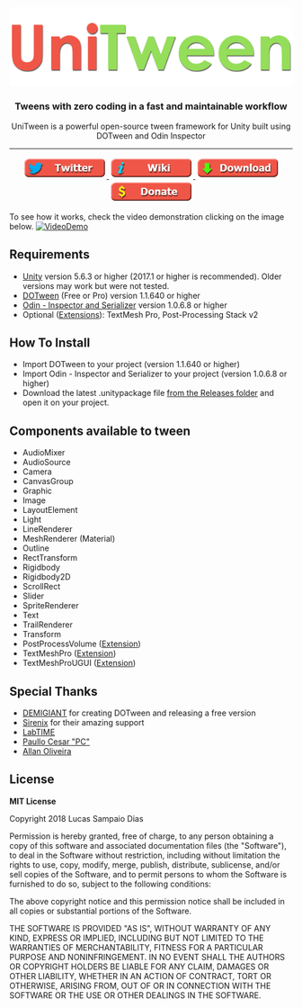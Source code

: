 <p align="center">
    <img src="/Images/Logo.png" alt="UniTween">
</p>
<h3 align="center" style="text-align:center;">
  Tweens with zero coding in a fast and maintainable workflow
</h3>
<p align="center">
		UniTween is a powerful open-source tween framework for Unity built using DOTween and Odin Inspector
</p>

</p>
<hr>
<p align="center">	
	<a href="https://twitter.com/unitween_unity">
		<img src="/Images/BtnTwitter.png" alt="Twitter">
	</a>
  <a href="https://github.com/sampaiodias/UniTween/wiki">
		<img src="/Images/BtnWiki.png" alt="Wiki">
	</a>	
	<a href="https://github.com/sampaiodias/UniTween/tree/master/Releases">
		<img src="/Images/BtnDownload.png" alt="Download">
	</a>
	<a href="https://github.com/sampaiodias/UniTween/wiki/Donate">
		<img src="/Images/BtnDonate.png" alt="Donate">
	</a>	
</p>

To see how it works, check the video demonstration clicking on the image below.
[![VideoDemo](https://i.imgur.com/o5mHYgK.png)](https://g.redditmedia.com/9AE7zanHgRsB0xVy-1Dnh-9ooWvVQpSXYLhBk0luxOk.gif?fm=mp4&mp4-fragmented=false&s=14bf19bb2ad19f0c9c380e0abc10aeac)

## Requirements
* [Unity](https://unity3d.com/get-unity/download/archive) version 5.6.3 or higher (2017.1 or higher is recommended). Older versions may work but were not tested.
* [DOTween](https://assetstore.unity.com/packages/tools/animation/dotween-hotween-v2-27676) (Free or Pro) version 1.1.640 or higher
* [Odin - Inspector and Serializer](https://assetstore.unity.com/packages/tools/utilities/odin-inspector-and-serializer-89041) version 1.0.6.8 or higher
* Optional ([Extensions](#extensions)): TextMesh Pro, Post-Processing Stack v2

## How To Install
* Import DOTween to your project (version 1.1.640 or higher)
* Import Odin - Inspector and Serializer to your project (version 1.0.6.8 or higher)
* Download the latest .unitypackage file [from the Releases folder](https://github.com/sampaiodias/UniTween/tree/master/Releases) and open it on your project.

## Components available to tween
* AudioMixer
* AudioSource
* Camera
* CanvasGroup
* Graphic
* Image
* LayoutElement
* Light
* LineRenderer
* MeshRenderer (Material)
* Outline
* RectTransform
* Rigidbody
* Rigidbody2D
* ScrollRect
* Slider
* SpriteRenderer
* Text
* TrailRenderer
* Transform
* PostProcessVolume ([Extension](#extensions))
* TextMeshPro ([Extension](#extensions))
* TextMeshProUGUI ([Extension](#extensions))

## Special Thanks
* [DEMIGIANT](http://demigiant.com/) for creating DOTween and releasing a free version
* [Sirenix](http://sirenix.net) for their amazing support
* [LabTIME](http://www.labtime.ufg.br/)
* [Paullo Cesar "PC"](https://github.com/paullocesarpc)
* [Allan Oliveira](https://github.com/allanolivei)

## License

**MIT License**

Copyright 2018 Lucas Sampaio Dias

Permission is hereby granted, free of charge, to any person obtaining a copy of this software and associated documentation files (the "Software"), to deal in the Software without restriction, including without limitation the rights to use, copy, modify, merge, publish, distribute, sublicense, and/or sell copies of the Software, and to permit persons to whom the Software is furnished to do so, subject to the following conditions:

The above copyright notice and this permission notice shall be included in all copies or substantial portions of the Software.

THE SOFTWARE IS PROVIDED "AS IS", WITHOUT WARRANTY OF ANY KIND, EXPRESS OR IMPLIED, INCLUDING BUT NOT LIMITED TO THE WARRANTIES OF MERCHANTABILITY, FITNESS FOR A PARTICULAR PURPOSE AND NONINFRINGEMENT. IN NO EVENT SHALL THE AUTHORS OR COPYRIGHT HOLDERS BE LIABLE FOR ANY CLAIM, DAMAGES OR OTHER LIABILITY, WHETHER IN AN ACTION OF CONTRACT, TORT OR OTHERWISE, ARISING FROM, OUT OF OR IN CONNECTION WITH THE SOFTWARE OR THE USE OR OTHER DEALINGS IN THE SOFTWARE.

